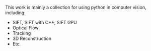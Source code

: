 This work is mainly a collection for using python in computer vision, including:
* SIFT, SIFT with C++, SIFT GPU
* Optical Flow
* Tracking
* 3D Reconstruction
* Etc.



